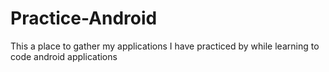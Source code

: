 # Practice-Android
This a place to gather my applications I have practiced by while learning to code android applications
